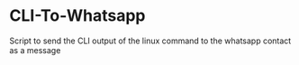 # CLI-To-Whatsapp
Script to send the CLI output of the linux command to the whatsapp contact as a message

